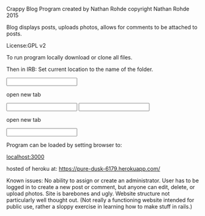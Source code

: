 Crappy Blog Program created by Nathan Rohde copyright Nathan Rohde 2015

Blog displays posts, uploads photos, allows for comments to be attached to posts.

License:GPL v2

To run program locally download or clone all files.

Then in IRB:
Set current location to the name of the folder.

<input command: postgresql>

open new tab

<input command: rake db:create>
<input command: rake db:migrate>

open new tab

<input command: rails server>

Program can be loaded by setting browser to:

<localhost:3000>

hosted of heroku at: https://pure-dusk-6179.herokuapp.com/

Known issues:
No ability to assign or create an administrator.
User has to be logged in to create a new post or comment, but anyone can edit, delete, or upload photos.
Site is barebones and ugly.
Website structure not particularly well thought out. (Not really a functioning website intended for public use, rather a sloppy exercise in learning how to make stuff in rails.)
